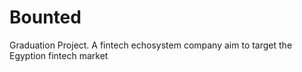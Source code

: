 # Bounted
Graduation Project. A fintech echosystem company aim to target the Egyption fintech market 
